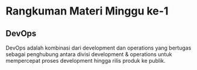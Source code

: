 # **Rangkuman Materi Minggu ke-1**

## **DevOps**

DevOps adalah kombinasi dari development dan operations yang bertugas sebagai penghubung antara divisi development & operations untuk mempercepat proses development hingga rilis produk ke publik.
